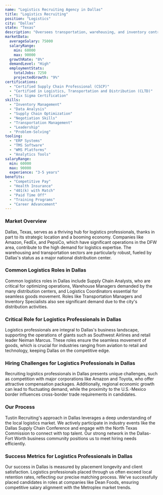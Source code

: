 ```yaml
---
name: "Logistics Recruiting Agency in Dallas"
title: "Logistics Recruiting"
position: "Logistics"
city: "Dallas"
state: "Texas"
description: "Oversees transportation, warehousing, and inventory control, ensuring efficient operation and optimizing logistics strategies."
marketData:
  averageSalary: 75000
  salaryRange:
    min: 60000
    max: 90000
  growthRate: "8%"
  demandLevel: "High"
  employmentStats:
    totalJobs: 7250
    projectedGrowth: "9%"
certifications:
  - "Certified Supply Chain Professional (CSCP)"
  - "Certified in Logistics, Transportation and Distribution (CLTD)"
  - "Six Sigma Certification"
skills:
  - "Inventory Management"
  - "Data Analysis"
  - "Supply Chain Optimization"
  - "Negotiation Skills"
  - "Transportation Management"
  - "Leadership"
  - "Problem-Solving"
tooling:
  - "ERP Systems"
  - "TMS Software"
  - "WMS Platforms"
  - "Analytics Tools"
salaryRange:
  min: 60000
  max: 90000
  experience: "3-5 years"
benefits:
  - "Competitive Pay"
  - "Health Insurance"
  - "401(k) with Match"
  - "Paid Time Off"
  - "Training Programs"
  - "Career Advancement"
---
```


### Market Overview
Dallas, Texas, serves as a thriving hub for logistics professionals, thanks in part to its strategic location and a booming economy. Companies like Amazon, FedEx, and PepsiCo, which have significant operations in the DFW area, contribute to the high demand for logistics expertise. The warehousing and transportation sectors are particularly robust, fueled by Dallas's status as a major national distribution center.
### Common Logistics Roles in Dallas
Common logistics roles in Dallas include Supply Chain Analysts, who are critical for optimizing operations, Warehouse Managers demanded by the many distribution centers, and Logistics Coordinators essential for seamless goods movement. Roles like Transportation Managers and Inventory Specialists also see significant demand due to the city's distribution activities.

### Critical Role for Logistics Professionals in Dallas
Logistics professionals are integral to Dallas's business landscape, supporting the operations of giants such as Southwest Airlines and retail leader Neiman Marcus. These roles ensure the seamless movement of goods, which is crucial for industries ranging from aviation to retail and technology, keeping Dallas on the competitive edge.

### Hiring Challenges for Logistics Professionals in Dallas
Recruiting logistics professionals in Dallas presents unique challenges, such as competition with major corporations like Amazon and Toyota, who offer attractive compensation packages. Additionally, regional economic growth can lead to fluctuating demand, while the proximity to the U.S.-Mexico border influences cross-border trade requirements in candidates.

### Our Process
Tustin Recruiting's approach in Dallas leverages a deep understanding of the local logistics market. We actively participate in industry events like the Dallas Supply Chain Conference and engage with the North Texas Commission to connect with top talent. Our strong network in the Dallas-Fort Worth business community positions us to meet hiring needs efficiently.

### Success Metrics for Logistics Professionals in Dallas
Our success in Dallas is measured by placement longevity and client satisfaction. Logistics professionals placed through us often exceed local retention rates, reflecting our precise matching process. We've successfully placed candidates in roles at companies like Dean Foods, ensuring competitive salary alignment with the Metroplex market trends.